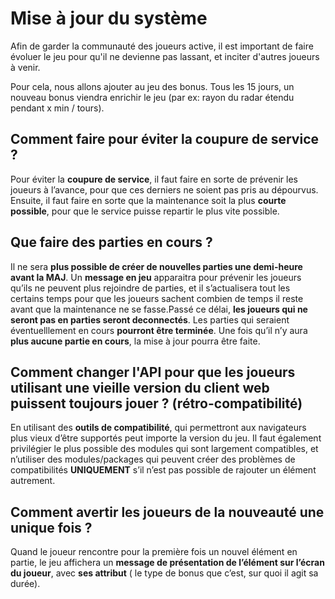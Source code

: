 
# Mise à jour du système

Afin de garder la communauté des joueurs active, il est important de faire évoluer le jeu pour qu'il ne devienne pas lassant, et inciter d'autres joueurs à venir.

Pour cela, nous allons ajouter au jeu des bonus.
Tous les 15 jours, un nouveau bonus viendra enrichir le jeu (par ex: rayon du radar étendu pendant x min / tours).

## Comment faire pour éviter la coupure de service ?

Pour éviter la **coupure de service**, il faut faire en sorte de prévenir les joueurs à l’avance, pour que ces derniers ne soient pas pris au dépourvus. Ensuite, il faut faire en sorte que la maintenance soit la plus **courte possible**, pour que le service puisse repartir le plus vite possible.

## Que faire des parties en cours ?

Il ne sera **plus possible de créer de nouvelles parties une demi-heure avant la MAJ**. Un **message en jeu** apparaitra pour prévenir les joueurs qu’ils ne peuvent plus rejoindre de parties, et il s’actualisera tout les certains temps pour que les joueurs sachent combien de temps il reste avant que la maintenance ne se fasse.Passé ce délai, **les joueurs qui ne seront pas en parties seront deconnectés**. Les parties qui seraient éventuelllement en cours **pourront être terminée**. Une fois qu’il n’y aura **plus aucune partie en cours**, la mise à jour pourra être faite.

## Comment changer l'API pour que les joueurs utilisant une vieille version du client web puissent toujours jouer ? (rétro-compatibilité)

En utilisant des **outils de compatibilité**, qui permettront aux navigateurs plus vieux d’être supportés peut importe la version du jeu. Il faut également privilégier le plus possible des modules qui sont largement compatibles, et n’utiliser des modules/packages qui peuvent créer des problèmes de compatibilités **UNIQUEMENT** s’il n’est pas possible de rajouter un élément autrement.

## Comment avertir les joueurs de la nouveauté une unique fois ?

Quand le joueur rencontre pour la première fois un nouvel élément en partie, le jeu affichera un **message de présentation de l’élément sur l’écran du joueur**, avec **ses attribut** ( le type de bonus que c’est, sur quoi il agit sa durée).
